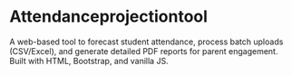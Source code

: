 # Attendanceprojectiontool
A web-based tool to forecast student attendance, process batch uploads (CSV/Excel), and generate detailed PDF reports for parent engagement. Built with HTML, Bootstrap, and vanilla JS.
